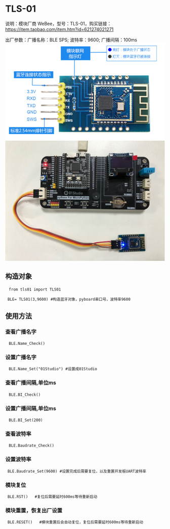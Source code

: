 #  TLS-01

说明：模块厂商 WeBee，型号：TLS-01，购买链接：https://item.taobao.com/item.htm?id=621274021271

出厂参数：广播名称：BLE SPS; 波特率：9600; 广播间隔：100ms
![WeBee TLS-01](https://github.com/01studio-lab/MicroPython-Examples/blob/master/1.pyBoard%20v1.1(STM32)/4.%E7%89%A9%E8%81%94%E7%BD%91%E6%A8%A1%E5%9D%97/1.%E8%93%9D%E7%89%99(BLE)/TLS-02/Wire%20picture/WeBee%20TLS-02.png)
![Wire](https://github.com/01studio-lab/MicroPython-Examples/blob/master/1.pyBoard%20v1.1(STM32)/4.%E7%89%A9%E8%81%94%E7%BD%91%E6%A8%A1%E5%9D%97/1.%E8%93%9D%E7%89%99(BLE)/TLS-02/Wire%20picture/Wire.jpg)

## 构造对象
` ` `
from tls01 import TLS01
` ` `

` ` `
BLE= TLS01(3,9600) #构造蓝牙对象，pyboard串口号，波特率9600
` ` `

## 使用方法
### 查看广播名字
` ` `
BLE.Name_Check()
` ` `
### 设置广播名字
` ` `
BLE.Name_Set("01Studio") #设置成01Studio
` ` `

### 查看广播间隔,单位ms
` ` `
BLE.BI_Check()
` ` `
### 设置广播间隔,单位ms
` ` `
BLE.BI_Set(200)
` ` `

### 查看波特率
` ` `
BLE.Baudrate_Check()
` ` `
### 设置波特率
` ` `
BLE.Baudrate_Set(9600) #设置完成后需要复位，以及重置开发板UART波特率
` ` `
### 模块复位
` ` `
BLE.RST()   #复位后需要延时600ms等待重新启动
` ` `

### 模块重置，恢复出厂设置
` ` `
BLE.RESET()   #模块重置后会自动复位，复位后需要延时600ms等待重新启动
` ` `

